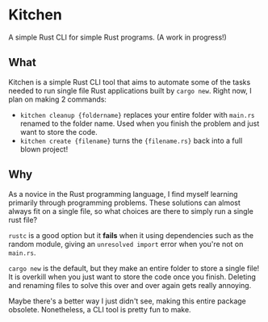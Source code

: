 # Kitchen

A simple Rust CLI for simple Rust programs. (A work in progress!)

## What

Kitchen is a simple Rust CLI tool that aims to automate some of the tasks needed to run single file Rust applications built by `cargo new`. Right now, I plan on making 2 commands:

- `kitchen cleanup {foldername}` replaces your entire folder with `main.rs` renamed to the folder name. Used when you finish the problem and just want to store the code. 
- `kitchen create {filename}` turns the `{filename.rs}` back into a full blown project! 


## Why

As a novice in the Rust programming language, I find myself learning primarily through programming problems. These solutions can almost always fit on a single file, so what choices are there to simply run a single rust file? 

`rustc` is a good option but it **fails** when it using dependencies such as the random module, giving an `unresolved import` error when you're not on `main.rs`.

`cargo new` is the default, but they make an entire folder to store a single file! It is overkill when you just want to store the code once you finish. Deleting and renaming files to solve this over and over again gets really annoying.

Maybe there's a better way I just didn't see, making this entire package obsolete. Nonetheless, a CLI tool is pretty fun to make.

